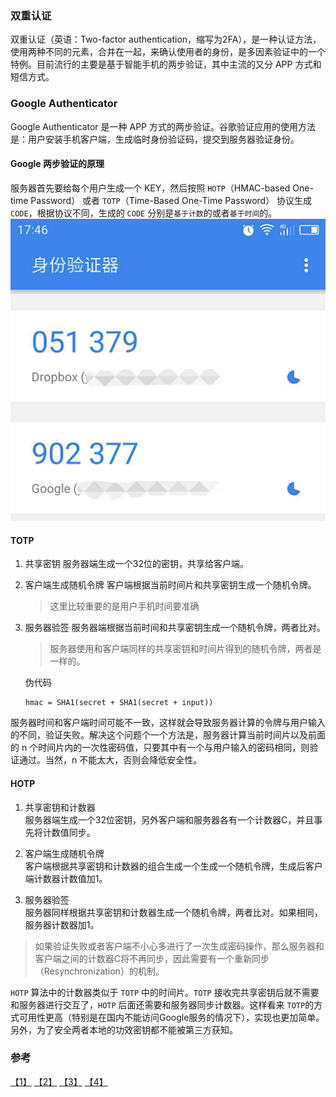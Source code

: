 ### 双重认证
双重认证（英语：Two-factor authentication，缩写为2FA），是一种认证方法，使用两种不同的元素，合并在一起，来确认使用者的身份，是多因素验证中的一个特例。目前流行的主要是基于智能手机的两步验证，其中主流的又分 APP 方式和短信方式。

### Google Authenticator
Google Authenticator 是一种 APP 方式的两步验证。谷歌验证应用的使用方法是：用户安装手机客户端，生成临时身份验证码，提交到服务器验证身份。

#### Google 两步验证的原理
服务器首先要给每个用户生成一个 KEY，然后按照 `HOTP`（HMAC-based One-time Password） 或者 `TOTP`（Time-Based One-Time Password） 协议生成 `CODE`，根据协议不同，生成的 `CODE` 分别是`基于计数`的或者`基于时间`的。
![](images/WechatIMG47.jpeg)

#### TOTP

1. 共享密钥
    服务器端生成一个32位的密钥，共享给客户端。

2. 客户端生成随机令牌
    客户端根据当前时间片和共享密钥生成一个随机令牌。
    > 这里比较重要的是用户手机时间要准确

3. 服务器验签
    服务器端根据当前时间和共享密钥生成一个随机令牌，两者比对。
    > 服务器使用和客户端同样的共享密钥和时间片得到的随机令牌，两者是一样的。  

    伪代码
    ```
    hmac = SHA1(secret + SHA1(secret + input))
    ```

服务器时间和客户端时间可能不一致，这样就会导致服务器计算的令牌与用户输入的不同，验证失败。解决这个问题个一个方法是，服务器计算当前时间片以及前面的 n 个时间片内的一次性密码值，只要其中有一个与用户输入的密码相同，则验证通过。当然，n 不能太大，否则会降低安全性。

#### HOTP

1. 共享密钥和计数器    
    服务器端生成一个32位密钥，另外客户端和服务器各有一个计数器C，并且事先将计数值同步。

2. 客户端生成随机令牌    
    客户端根据共享密钥和计数器的组合生成一个生成一个随机令牌，生成后客户端计数器计数值加1。

3. 服务器验签    
    服务器同样根据共享密钥和计数器生成一个随机令牌，两者比对。如果相同，服务器计数器加1。

> 如果验证失败或者客户端不小心多进行了一次生成密码操作，那么服务器和客户端之间的计数器C将不再同步，因此需要有一个重新同步（Resynchronization）的机制。

`HOTP` 算法中的计数器类似于 `TOTP` 中的时间片。`TOTP` 接收完共享密钥后就不需要和服务器进行交互了，`HOTP` 后面还需要和服务器同步计数器。这样看来 `TOTP`的方式可用性更高（特别是在国内不能访问Google服务的情况下），实现也更加简单。另外，为了安全两者本地的功效密钥都不能被第三方获知。

### 参考
[【1】](https://www.zhihu.com/question/20462696) [【2】](http://www.infoq.com/cn/news/2014/09/system-verification) [【3】](http://blog.zlxstar.me/blog/2015/09/02/qian-tan-liang-bu-yan-zheng/) [【4】](https://linux.cn/article-2641-1.html)
